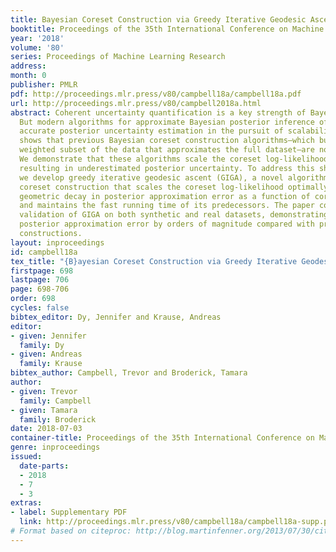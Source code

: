 ```yaml
---
title: Bayesian Coreset Construction via Greedy Iterative Geodesic Ascent
booktitle: Proceedings of the 35th International Conference on Machine Learning
year: '2018'
volume: '80'
series: Proceedings of Machine Learning Research
address: 
month: 0
publisher: PMLR
pdf: http://proceedings.mlr.press/v80/campbell18a/campbell18a.pdf
url: http://proceedings.mlr.press/v80/campbell2018a.html
abstract: Coherent uncertainty quantification is a key strength of Bayesian methods.
  But modern algorithms for approximate Bayesian posterior inference often sacrifice
  accurate posterior uncertainty estimation in the pursuit of scalability. This work
  shows that previous Bayesian coreset construction algorithms—which build a small,
  weighted subset of the data that approximates the full dataset—are no exception.
  We demonstrate that these algorithms scale the coreset log-likelihood suboptimally,
  resulting in underestimated posterior uncertainty. To address this shortcoming,
  we develop greedy iterative geodesic ascent (GIGA), a novel algorithm for Bayesian
  coreset construction that scales the coreset log-likelihood optimally. GIGA provides
  geometric decay in posterior approximation error as a function of coreset size,
  and maintains the fast running time of its predecessors. The paper concludes with
  validation of GIGA on both synthetic and real datasets, demonstrating that it reduces
  posterior approximation error by orders of magnitude compared with previous coreset
  constructions.
layout: inproceedings
id: campbell18a
tex_title: "{B}ayesian Coreset Construction via Greedy Iterative Geodesic Ascent"
firstpage: 698
lastpage: 706
page: 698-706
order: 698
cycles: false
bibtex_editor: Dy, Jennifer and Krause, Andreas
editor:
- given: Jennifer
  family: Dy
- given: Andreas
  family: Krause
bibtex_author: Campbell, Trevor and Broderick, Tamara
author:
- given: Trevor
  family: Campbell
- given: Tamara
  family: Broderick
date: 2018-07-03
container-title: Proceedings of the 35th International Conference on Machine Learning
genre: inproceedings
issued:
  date-parts:
  - 2018
  - 7
  - 3
extras:
- label: Supplementary PDF
  link: http://proceedings.mlr.press/v80/campbell18a/campbell18a-supp.pdf
# Format based on citeproc: http://blog.martinfenner.org/2013/07/30/citeproc-yaml-for-bibliographies/
---
```

